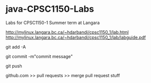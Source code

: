 java-CPSC1150-Labs
==================

Labs for CPSC1150-1 Summer term at Langara


http://mylinux.langara.bc.ca/~hdarbandi/cpsc1150_1/lab.html
http://mylinux.langara.bc.ca/~hdarbandi/cpsc1150_1/lab/labguide.pdf

git add -A

git commit -m"commit message"

git push

github.com >> pull requests >> merge pull request stuff
